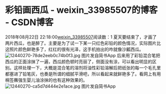 # 彩铅画西瓜 - weixin_33985507的博客 - CSDN博客
2018年08月22日 22:18:00[weixin_33985507](https://me.csdn.net/weixin_33985507)阅读数：1
 夏天要结束了，才画了两片西瓜，也是醉了。主要是为了试一下某一只红色彩铅的颜色情况，实际图片比这照片颜色鲜艳多了，红红的很有光泽，这手机拍出的咋就像沙瓤西瓜。
![12440270-78de2eeb0c74b0f3.jpg](https://upload-images.jianshu.io/upload_images/12440270-78de2eeb0c74b0f3.jpg)
图片发自简书App
后来用了彩铅混合笔把西瓜的正面涂抹了一遍，西瓜颜色顿时亮丽了，侧面没有涂，可以看出明显的区别。这样处理一下，大概是混合笔的溶剂将油性彩铅溶解后把纸张的每一个毛孔里都塞进了铅笔灰，也奏是所谓的细腻平滑吧，所以看起来就鲜艳多了。看网上有用棉签蘸强生婴儿油涂抹的也有这种效果的。
![12440270-ca5d7d444e2e1ace.jpg](https://upload-images.jianshu.io/upload_images/12440270-ca5d7d444e2e1ace.jpg)
图片发自简书App
